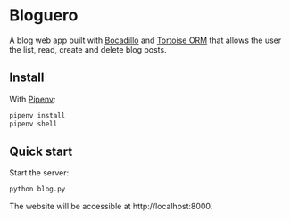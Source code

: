 # Bloguero

A blog web app built with [Bocadillo][bocadillo] and [Tortoise ORM][tortoise-orm] that allows the user the list, read, create and delete blog posts.

## Install

With [Pipenv][pipenv]:

```bash
pipenv install
pipenv shell
```

## Quick start

Start the server:

```bash
python blog.py
```

The website will be accessible at http://localhost:8000.

[bocadillo]: https://github.com/bocadilloproject/bocadillo
[tortoise-orm]: https://github.com/tortoise/tortoise-orm
[pipenv]: https://pipenv.readthedocs.io
